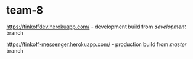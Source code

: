 # team-8

https://tinkoffdev.herokuapp.com/ - development build from *development* branch

https://tinkoff-messenger.herokuapp.com/ - production build from *master* branch
